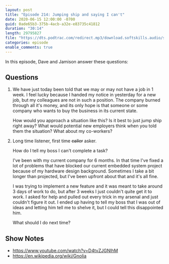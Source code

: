 ```yaml
---
layout: post
title: "Episode 214: Jumping ship and saying I can't"
date: 2020-06-15 12:00:00 -0700
guid: 0ade65b3-375b-4acb-a32e-e83735c41812
duration: "30:14"
length: 29795827
file: "https://dts.podtrac.com/redirect.mp3/download.softskills.audio/sse-214.mp3"
categories: episode
enable_comments: true
---
```


In this episode, Dave and Jamison answer these questions:

## Questions

1. We have just today been told that we may or may not have a job in 1 week. I feel lucky because I handed my notice in yesterday for a new job, but my colleagues are not in such a position. The company burned through all it's money, and its only hope is that someone or some company who wants to buy the business in its current state.
   
   How would you approach a situation like this? Is it best to just jump ship right away? What would potential new employers think when you told them the situation? What about my co-workers?


2. Long time listener, first time <del>caller</del> asker.
   
   How do I tell my boss I can't complete a task?
   
   I've been with my current company for 6 months. In that time I've fixed a lot of problems that have blocked our current embedded system project because of my hardware design background. Sometimes I take a bit longer than projected, but I've been upfront about that and it's all fine.
   
   I was trying to implement a new feature and it was meant to take around 3 days of work to do, but after 3 weeks I just couldn't quite get it to work. I asked for help and pulled out every trick in my arsenal and just couldn't figure it out. I ended up having to tell my boss that I was out of ideas and letting him tell me to shelve it, but I could tell this disappointed him.
   
   What should I do next time?


## Show Notes
* https://www.youtube.com/watch?v=D4tvZJGNIhM
* https://en.wikipedia.org/wiki/Gnolia
